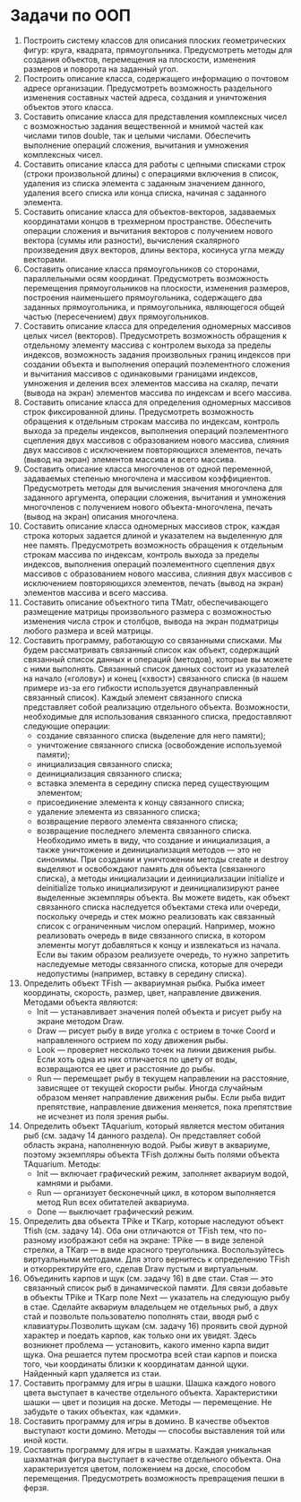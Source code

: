 # Задачи по ООП

1. Построить систему классов для описания плоских геометрических фигур: круга, квадрата, прямоугольника. Предусмотреть методы для создания объектов, перемещения на плоскости, изменения размеров и поворота на заданный угол.
2. Построить описание класса, содержащего информацию о почтовом адресе организации. Предусмотреть возможность раздельного изменения составных частей адреса, создания и уничтожения объектов этого класса.
3. Составить описание класса для представления комплексных чисел с возможностью задания вещественной и мнимой частей как числами типов double, так и целыми числами. Обеспечить выполнение операций сложения, вычитания и умножения комплексных чисел.
4. Составить описание класса для работы с цепными списками строк (строки произвольной длины) с операциями включения в список, удаления из списка элемента с заданным значением данного, удаления всего списка или конца списка, начиная с заданного элемента.
5. Составить описание класса для объектов-векторов, задаваемых координатами концов в трехмерном пространстве. Обеспечить операции сложения и вычитания векторов с получением нового вектора (суммы или разности), вычисления скалярного произведения двух векторов, длины вектора, косинуса угла между векторами.
6. Составить описание класса прямоугольников со сторонами, параллельными осям координат. Предусмотреть возможность перемещения прямоугольников на плоскости, изменения размеров, построения наименьшего прямоугольника, содержащего два заданных прямоугольника, и прямоугольника, являющегося общей частью (пересечением) двух прямоугольников.
7. Составить описание класса для определения одномерных массивов целых чисел (векторов). Предусмотреть возможность обращения к отдельному элементу массива с контролем выхода за пределы индексов, возможность задания произвольных границ индексов при создании объекта и выполнения операций поэлементного сложения и вычитания массивов с одинаковыми границами индексов, умножения и деления всех элементов массива на скаляр, печати (вывода на экран) элементов массива по индексам и всего массива.
8. Составить описание класса для определения одномерных массивов строк фиксированной длины. Предусмотреть возможность обращения к отдельным строкам массива по индексам, контроль выхода за пределы индексов, выполнения операций поэлементного сцепления двух массивов с образованием нового массива, слияния двух массивов с исключением повторяющихся элементов, печать (вывод на экран) элементов массива и всего массива.
9. Составить описание класса многочленов от одной переменной, задаваемых степенью многочлена и массивом коэффициентов. Предусмотреть методы для вычисления значения многочлена для заданного аргумента, операции сложения, вычитания и умножения многочленов с получением нового объекта-многочлена, печать (вывод на экран) описания многочлена.
10. Составить описание класса одномерных массивов строк, каждая строка которых задается длиной и указателем на выделенную для нее память. Предусмотреть возможность обращения к отдельным строкам массива по индексам, контроль выхода за пределы индексов, выполнения операций поэлементного сцепления двух массивов с образованием нового массива, слияния двух массивов с исключением повторяющихся элементов, печать (вывод на экран) элементов массива и всего массива.
11. Составить описание объектного типа TMatr, обеспечивающего размещение матрицы произвольного размера с возможностью изменения числа строк и столбцов, вывода на экран подматрицы любого размера и всей матрицы.
12. Составить программу, работающую со связанными списками. Мы будем рассматривать связанный список как объект, содержащий связанный список данных и операций (методов), которые вы можете с ними выполнять. Связанный список данных состоит из указателей на начало («голову») и конец («хвост») связанного списка (в нашем примере из-за его гибкости используется двунаправленный связанный список). Каждый элемент связанного списка представляет собой реализацию отдельного объекта. Возможности, необходимые для использования связанного списка, предоставляют следующие операции:
    - создание связанного списка (выделение для него памяти);
    - уничтожение связанного списка (освобождение используемой памяти);
    - инициализация связанного списка;
    - деинициализация связанного списка;
    - вставка элемента в середину списка перед существующим элементом;
    - присоединение элемента к концу связанного списка;
    - удаление элемента из связанного списка;
    - возвращение первого элемента связанного списка;
    - возвращение последнего элемента связанного списка.
    Необходимо иметь в виду, что создание и инициализация, а также уничтожение и деинициализация методов — это не синонимы. При создании и уничтожении методы create и destroy выделяют и освобождают память для объекта (связанного списка), а методы инициализации и деинициализации initialize и deinitialize только инициализируют и деинициализируют ранее выделенные экземпляры объекта. Вы можете видеть, как объект связанного списка наследуется объектами стека или очереди, поскольку очередь и стек можно реализовать как связанный список с ограниченным числом операций. Например, можно реализовать очередь в виде связанного списка, в котором элементы могут добавляться к концу и извлекаться из начала. Если вы таким образом реализуете очередь, то нужно запретить наследуемые методы связанного списка, которые для очереди недопустимы (например, вставку в середину списка).
13. Определить объект TFish — аквариумная рыбка. Рыбка имеет координаты, скорость, размер, цвет, направление движения. Методами объекта являются:
    - Init — устанавливает значения полей объекта и рисует рыбу на экране методом Draw.
    - Draw — рисует рыбу в виде уголка с острием в точке Coord и направленного острием по ходу движения рыбы.
    - Look — проверяет несколько точек на линии движения рыбы. Если хоть одна из них отличается по цвету от воды, возвращаются ее цвет и расстояние до рыбы.
    - Run — перемещает рыбу в текущем направлении на расстояние, зависящее от текущей скорости рыбы. Иногда случайным образом меняет направление движения рыбы. Если рыба видит препятствие, направление движения меняется, пока препятствие не исчезнет из поля зрения рыбы.
14. Определить объект TAquarium, который является местом обитания рыб (см. задачу 14 данного раздела). Он представляет собой область экрана, наполненную водой. Рыбы живут в аквариуме, поэтому экземпляры объекта TFish должны быть полями объекта TAquarium. Методы:
    - Init — включает графический режим, заполняет аквариум водой, камнями и рыбами.
    - Run — организует бесконечный цикл, в котором выполняется метод Run всех обитателей аквариума.
    - Done — выключает графический режим.
15. Определить два объекта TPike и TKаrр, которые наследуют объект Tfish (см. задачу 14). Оба они отличаются от TFish тем, что по-разному изображают себя на экране: TPike — в виде зеленой стрелки, а ТКаrр — в виде красного треугольника. Воспользуйтесь виртуальными методами. Для этого вернитесь к определению TFish и откорректируйте его, сделав Draw пустым и виртуальным.
16. Объединить карпов и щук (см. задачу 16) в две стаи. Стая — это связанный список рыб в динамической памяти. Для связи добавьте в объекты TPike и ТКаrр поле Next — указатель на следующую рыбу в стае. Сделайте аквариум владельцем не отдельных рыб, а двух стай и позвольте пользователю пополнять стаи, вводя рыб с клавиатуры.Позволить щукам (см. задачу 16) проявить свой дурной характер и поедать карпов, как только они их увидят. Здесь возникнет проблема — установить, какого именно карпа видит щука. Она решается путем просмотра всей стаи карпов и поиска того, чьи координаты близки к координатам данной щуки. Найденный карп удаляется из стаи.
17. Составить программу для игры в шашки. Шашка каждого нового цвета выступает в качестве отдельного объекта. Характеристики шашки — цвет и позиция на доске. Методы — перемещение. Не забудьте о таких объектах, как «дамки».
18. Составить программу для игры в домино. В качестве объектов выступают кости домино. Методы — способы выставления той или иной кости.
19. Составить программу для игры в шахматы. Каждая уникальная шахматная фигура выступает в качестве отдельного объекта. Она характеризуется цветом, положением на доске, способом перемещения. Предусмотреть возможность превращения пешки в ферзя.


